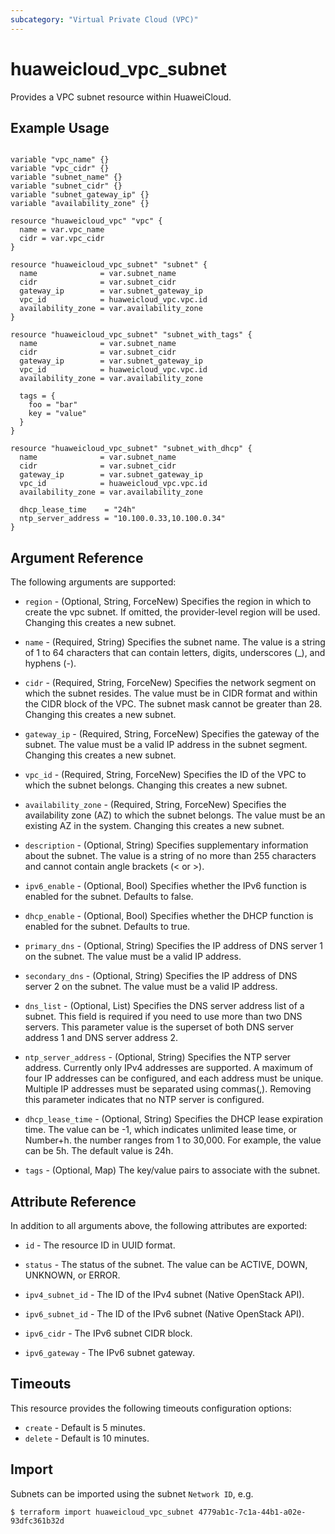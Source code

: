 ```yaml
---
subcategory: "Virtual Private Cloud (VPC)"
---
```


# huaweicloud_vpc_subnet

Provides a VPC subnet resource within HuaweiCloud.

## Example Usage

```hcl

variable "vpc_name" {}
variable "vpc_cidr" {}
variable "subnet_name" {}
variable "subnet_cidr" {}
variable "subnet_gateway_ip" {}
variable "availability_zone" {}

resource "huaweicloud_vpc" "vpc" {
  name = var.vpc_name
  cidr = var.vpc_cidr
}

resource "huaweicloud_vpc_subnet" "subnet" {
  name              = var.subnet_name
  cidr              = var.subnet_cidr
  gateway_ip        = var.subnet_gateway_ip
  vpc_id            = huaweicloud_vpc.vpc.id
  availability_zone = var.availability_zone
}

resource "huaweicloud_vpc_subnet" "subnet_with_tags" {
  name              = var.subnet_name
  cidr              = var.subnet_cidr
  gateway_ip        = var.subnet_gateway_ip
  vpc_id            = huaweicloud_vpc.vpc.id
  availability_zone = var.availability_zone

  tags = {
    foo = "bar"
    key = "value"
  }
}

resource "huaweicloud_vpc_subnet" "subnet_with_dhcp" {
  name              = var.subnet_name
  cidr              = var.subnet_cidr
  gateway_ip        = var.subnet_gateway_ip
  vpc_id            = huaweicloud_vpc.vpc.id
  availability_zone = var.availability_zone

  dhcp_lease_time    = "24h"
  ntp_server_address = "10.100.0.33,10.100.0.34"
}

 ```

## Argument Reference

The following arguments are supported:

* `region` - (Optional, String, ForceNew) Specifies the region in which to create the vpc subnet. If omitted, the
  provider-level region will be used. Changing this creates a new subnet.

* `name` - (Required, String) Specifies the subnet name. The value is a string of 1 to 64 characters that can contain
  letters, digits, underscores (_), and hyphens (-).

* `cidr` - (Required, String, ForceNew) Specifies the network segment on which the subnet resides. The value must be in
  CIDR format and within the CIDR block of the VPC. The subnet mask cannot be greater than 28. Changing this creates a
  new subnet.

* `gateway_ip` - (Required, String, ForceNew) Specifies the gateway of the subnet. The value must be a valid IP address
  in the subnet segment. Changing this creates a new subnet.

* `vpc_id` - (Required, String, ForceNew) Specifies the ID of the VPC to which the subnet belongs. Changing this creates
  a new subnet.

* `availability_zone` - (Required, String, ForceNew) Specifies the availability zone (AZ) to which the subnet belongs.
  The value must be an existing AZ in the system. Changing this creates a new subnet.

* `description` - (Optional, String) Specifies supplementary information about the subnet. The value is a string of
  no more than 255 characters and cannot contain angle brackets (< or >).

* `ipv6_enable` - (Optional, Bool) Specifies whether the IPv6 function is enabled for the subnet. Defaults to false.

* `dhcp_enable` - (Optional, Bool) Specifies whether the DHCP function is enabled for the subnet. Defaults to true.

* `primary_dns` - (Optional, String) Specifies the IP address of DNS server 1 on the subnet. The value must be a valid
  IP address.

* `secondary_dns` - (Optional, String) Specifies the IP address of DNS server 2 on the subnet. The value must be a valid
  IP address.

* `dns_list` - (Optional, List) Specifies the DNS server address list of a subnet. This field is required if you need to
  use more than two DNS servers. This parameter value is the superset of both DNS server address 1 and DNS server
  address 2.

* `ntp_server_address` - (Optional, String) Specifies the NTP server address. Currently only IPv4 addresses are supported.
  A maximum of four IP addresses can be configured, and each address must be unique. Multiple IP addresses must be
  separated using commas(,). Removing this parameter indicates that no NTP server is configured.

* `dhcp_lease_time` - (Optional, String) Specifies the DHCP lease expiration time. The value can be -1, which indicates
  unlimited lease time, or Number+h. the number ranges from 1 to 30,000. For example, the value can be 5h. The default
  value is 24h.

* `tags` - (Optional, Map) The key/value pairs to associate with the subnet.

## Attribute Reference

In addition to all arguments above, the following attributes are exported:

* `id` - The resource ID in UUID format.

* `status` - The status of the subnet. The value can be ACTIVE, DOWN, UNKNOWN, or ERROR.

* `ipv4_subnet_id` - The ID of the IPv4 subnet (Native OpenStack API).

* `ipv6_subnet_id` - The ID of the IPv6 subnet (Native OpenStack API).

* `ipv6_cidr` - The IPv6 subnet CIDR block.

* `ipv6_gateway` - The IPv6 subnet gateway.

## Timeouts

This resource provides the following timeouts configuration options:

* `create` - Default is 5 minutes.
* `delete` - Default is 10 minutes.

## Import

Subnets can be imported using the subnet `Network ID`, e.g.

```
$ terraform import huaweicloud_vpc_subnet 4779ab1c-7c1a-44b1-a02e-93dfc361b32d
```

